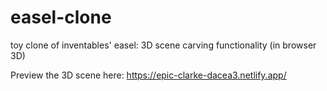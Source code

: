 # easel-clone
toy clone of inventables' easel: 3D scene carving functionality (in browser 3D)

Preview the 3D scene here: https://epic-clarke-dacea3.netlify.app/

